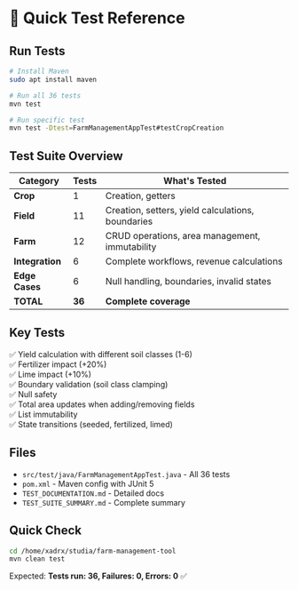 # 🧪 Quick Test Reference

## Run Tests

```bash
# Install Maven
sudo apt install maven

# Run all 36 tests
mvn test

# Run specific test
mvn test -Dtest=FarmManagementAppTest#testCropCreation
```

## Test Suite Overview

| Category | Tests | What's Tested |
|----------|-------|---------------|
| **Crop** | 1 | Creation, getters |
| **Field** | 11 | Creation, setters, yield calculations, boundaries |
| **Farm** | 12 | CRUD operations, area management, immutability |
| **Integration** | 6 | Complete workflows, revenue calculations |
| **Edge Cases** | 6 | Null handling, boundaries, invalid states |
| **TOTAL** | **36** | **Complete coverage** |

## Key Tests

✅ Yield calculation with different soil classes (1-6)  
✅ Fertilizer impact (+20%)  
✅ Lime impact (+10%)  
✅ Boundary validation (soil class clamping)  
✅ Null safety  
✅ Total area updates when adding/removing fields  
✅ List immutability  
✅ State transitions (seeded, fertilized, limed)  

## Files

- `src/test/java/FarmManagementAppTest.java` - All 36 tests
- `pom.xml` - Maven config with JUnit 5
- `TEST_DOCUMENTATION.md` - Detailed docs
- `TEST_SUITE_SUMMARY.md` - Complete summary

## Quick Check

```bash
cd /home/xadrx/studia/farm-management-tool
mvn clean test
```

Expected: **Tests run: 36, Failures: 0, Errors: 0** ✅
